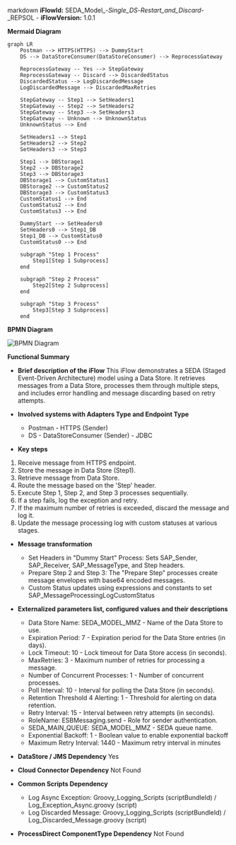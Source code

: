 markdown
**iFlowId:** SEDA_Model_-_Single_DS_-_Restart_and_Discard_-_REPSOL - **iFlowVersion:** 1.0.1

**Mermaid Diagram**
```mermaid
graph LR
    Postman --> HTTPS(HTTPS) --> DummyStart
    DS --> DataStoreConsumer(DataStoreConsumer) --> ReprocessGateway

    ReprocessGateway -- Yes --> StepGateway
    ReprocessGateway -- Discard --> DiscardedStatus
    DiscardedStatus --> LogDiscardedMessage
    LogDiscardedMessage --> DiscardedMaxRetries

    StepGateway -- Step1 --> SetHeaders1
    StepGateway -- Step2 --> SetHeaders2
    StepGateway -- Step3 --> SetHeaders3
    StepGateway -- Unknown --> UnknownStatus
    UnknownStatus --> End

    SetHeaders1 --> Step1
    SetHeaders2 --> Step2
    SetHeaders3 --> Step3

    Step1 --> DBStorage1
    Step2 --> DBStorage2
    Step3 --> DBStorage3
    DBStorage1 --> CustomStatus1
    DBStorage2 --> CustomStatus2
    DBStorage3 --> CustomStatus3
    CustomStatus1 --> End
    CustomStatus2 --> End
    CustomStatus3 --> End

    DummyStart --> SetHeaders0
    SetHeaders0 --> Step1_DB
    Step1_DB --> CustomStatus0
    CustomStatus0 --> End

    subgraph "Step 1 Process"
        Step1[Step 1 Subprocess]
    end

    subgraph "Step 2 Process"
        Step2[Step 2 Subprocess]
    end

    subgraph "Step 3 Process"
        Step3[Step 3 Subprocess]
    end
```
**BPMN Diagram**

![BPMN Diagram](./SEDA_Model_-_Single_DS_-_Restart_and_Discard_-_REPSOL-1.0.1.png "BPMN Diagram")

**Functional Summary**
- **Brief description of the iFlow**
This iFlow demonstrates a SEDA (Staged Event-Driven Architecture) model using a Data Store. It retrieves messages from a Data Store, processes them through multiple steps, and includes error handling and message discarding based on retry attempts.

- **Involved systems with Adapters Type and Endpoint Type**
    - Postman - HTTPS (Sender)
    - DS - DataStoreConsumer (Sender) - JDBC

- **Key steps**
 1. Receive message from HTTPS endpoint.
 2. Store the message in Data Store (Step1).
 3. Retrieve message from Data Store.
 4. Route the message based on the 'Step' header.
 5. Execute Step 1, Step 2, and Step 3 processes sequentially.
 6. If a step fails, log the exception and retry.
 7. If the maximum number of retries is exceeded, discard the message and log it.
 8. Update the message processing log with custom statuses at various stages.

- **Message transformation**
    - Set Headers in "Dummy Start" Process: Sets SAP_Sender, SAP_Receiver, SAP_MessageType, and Step headers.
    - Prepare Step 2 and Step 3: The "Prepare Step" processes create message envelopes with base64 encoded messages.
    - Custom Status updates using expressions and constants to set SAP_MessageProcessingLogCustomStatus

- **Externalized parameters list, configured values and their descriptions**
    - Data Store Name: SEDA_MODEL_MMZ - Name of the Data Store to use.
    - Expiration Period: 7 - Expiration period for the Data Store entries (in days).
    - Lock Timeout: 10 - Lock timeout for Data Store access (in seconds).
    - MaxRetries: 3 - Maximum number of retries for processing a message.
    - Number of Concurrent Processes: 1 - Number of concurrent processes.
    - Poll Interval: 10 - Interval for polling the Data Store (in seconds).
    - Retention Threshold 4 Alerting: 1 - Threshold for alerting on data retention.
    - Retry Interval: 15 - Interval between retry attempts (in seconds).
    - RoleName: ESBMessaging.send - Role for sender authentication.
    - SEDA_MAIN_QUEUE: SEDA_MODEL_MMZ - SEDA queue name.
    - Exponential Backoff: 1 - Boolean value to enable exponential backoff
    - Maximum Retry Interval: 1440 - Maximum retry interval in minutes

- **DataStore / JMS Dependency**
Yes

- **Cloud Connector Dependency**
Not Found

- **Common Scripts Dependency**
    - Log Async Exception: Groovy_Logging_Scripts (scriptBundleId) / Log_Exception_Async.groovy (script)
    - Log Discarded Message: Groovy_Logging_Scripts (scriptBundleId) / Log_Discarded_Message.groovy (script)

- **ProcessDirect ComponentType Dependency**
Not Found